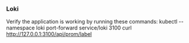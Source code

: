 ### Loki
Verify the application is working by running these commands:
kubectl --namespace loki port-forward service/loki 3100
curl http://127.0.0.1:3100/api/prom/label